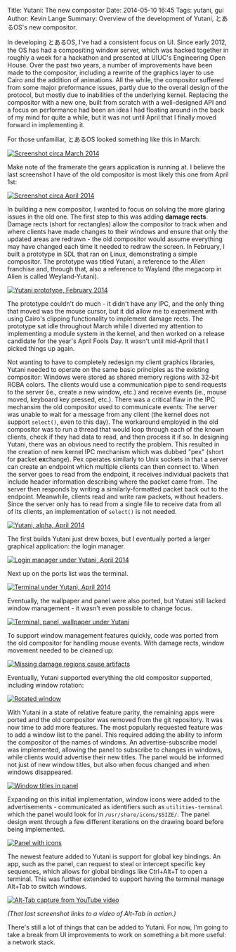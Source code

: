 Title: Yutani: The new compositor
Date: 2014-05-10 16:45
Tags: yutani, gui
Author: Kevin Lange
Summary: Overview of the development of Yutani, とあるOS's new compositor.

In developing とあるOS, I've had a consistent focus on UI. Since early 2012, the OS has had a compositing window server, which was hacked together in roughly a week for a hackathon and presented at UIUC's Engineering Open House. Over the past two years, a number of improvements have been made to the compositor, including a rewrite of the graphics layer to use Cairo and the addition of animations. All the while, the compositor suffered from some major preformance issues, partly due to the overall design of the protocol, but mostly due to inabilities of the underlying kernel. Replacing the compositor with a new one, built from scratch with a well-designed API and a focus on performance had been an idea I had floating around in the back of my mind for quite a while, but it was not until April that I finally moved forward in implementing it.

For those unfamiliar, とあるOS looked something like this in March:

[![Screenshot circa March 2014](http://i.imgur.com/CsFIScB.png)](http://i.imgur.com/CsFIScB.png)

Make note of the framerate the gears application is running at. I believe the last screenshot I have of the old compositor is most likely this one from April 1st:

[![Screenshot circa April 2014](http://i.imgur.com/JytMEaU.png)](http://i.imgur.com/JytMEaU.png)

In building a new compositor, I wanted to focus on solving the more glaring issues in the old one. The first step to this was adding **damage rects**. Damage rects (short for rectangles) allow the compositor to track when and where clients have made changes to their windows and ensure that only the updated areas are redrawn - the old compositor would assume everything may have changed each time it needed to redraw the screen. In February, I built a prototype in SDL that ran on Linux, demonstrating a simple compositor. The prototype was titled Yutani, a reference to the *Alien* franchise and, through that, also a reference to Wayland (the megacorp in Alien is called Weyland-Yutani).

[![Yutani prototype, February 2014](http://i.imgur.com/z82vPQj.png)](http://i.imgur.com/z82vPQj.png)

The prototype couldn't do much - it didn't have any IPC, and the only thing that moved was the mouse cursor, but it did allow me to experiment with using Cairo's clipping functionality to implement damage rects. The prototype sat idle throughout March while I diverted my attention to implementing a module system in the kernel, and then worked on a release candidate for the year's April Fools Day. It wasn't until mid-April that I picked things up again.

Not wanting to have to completely redesign my client graphics libraries, Yutani needed to operate on the same basic principles as the existing compositor: Windows were stored as shared memory regions with 32-bit RGBA colors. The clients would use a communication pipe to send requests to the server (ie., create a new window, etc.) and receive events (ie., mouse moved, keyboard key pressed, etc.). There was a critical flaw in the IPC mechansim the old compositor used to communicate events: The server was unable to wait for a message from any client (the kernel does not support `select()`, even to this day). The workaround employed in the old compositor was to run a thread that would loop through each of the known clients, check if they had data to read, and then process it if so. In designing Yutani, there was an obvious need to rectify the problem. This resulted in the creation of new kernel IPC mechanism which was dubbed "pex" (short for **p**acket **ex**change). Pex operates similarly to Unix sockets in that a server can create an endpoint which multiple clients can then connect to. When the server goes to read from the endpoint, it receives individual packets that include header information describing where the packet came from. The server then responds by writing a similarly-formatted packet back out to the endpoint. Meanwhile, clients read and write raw packets, without headers. Since the server only has to read from a single file to receive data from all of its clients, an implementation of `select()` is not needed.

[![Yutani, alpha, April 2014](http://i.imgur.com/cIHO3ey.png)](http://i.imgur.com/cIHO3ey.png)

The first builds Yutani just drew boxes, but I eventually ported a larger graphical application: the login manager.

[![Login manager under Yutani, April 2014](http://i.imgur.com/YVvYefW.png)](http://i.imgur.com/YVvYefW.png)

Next up on the ports list was the terminal.

[![Terminal under Yutani, April 2014](http://i.imgur.com/Koj8sHr.png)](http://i.imgur.com/Koj8sHr.png)

Eventually, the wallpaper and panel were also ported, but Yutani still lacked window management - it wasn't even possible to change focus.

[![Terminal, panel, wallpaper under Yutani](http://i.imgur.com/cRRZCre.png)](http://i.imgur.com/cRRZCre.png)

To support window management features quickly, code was ported from the old compositor for handling mouse events. With damage rects, window movement needed to be cleaned up:

[![Missing damage regions cause artifacts](http://i.imgur.com/EXVTcc7.png)](http://i.imgur.com/EXVTcc7.png)

Eventually, Yutani supported everything the old compositor supported, including window rotation:

[![Rotated window](http://i.imgur.com/8Ou9G4z.png)](http://i.imgur.com/8Ou9G4z.png)

With Yutani in a state of relative feature parity, the remaining apps were ported and the old compositor was removed from the git repository. It was now time to add more features. The most popularly requested feature was to add a window list to the panel. This required adding the ability to inform the compositor of the names of windows. An advertise-subscribe model was implemented, allowing the panel to subscribe to changes in windows, while clients would advertise their new titles. The panel would be informed not just of new window titles, but also when focus changed and when windows disappeared.

[![Window titles in panel](http://i.imgur.com/4WE8nTU.png)](http://i.imgur.com/4WE8nTU.png)

Expanding on this initial implementation, window icons were added to the advertisements - communicated as identifiers such as `utilities-terminal` which the panel would look for in `/usr/share/icons/$SIZE/`. The panel design went through a few different iterations on the drawing board before being implemented.

[![Panel with icons](http://i.imgur.com/B88hMEZ.png)](http://i.imgur.com/B88hMEZ.png)

The newest feature added to Yutani is support for global key bindings. An app, such as the panel, can request to steal or intercept specific key sequences, which allows for global bindings like Ctrl+Alt+T to open a terminal. This was further extended to support having the terminal manage Alt+Tab to switch windows.

[![Alt-Tab capture from YouTube video](http://i.imgur.com/E40lAjr.png)](https://www.youtube.com/watch?v=Ez8e1CIC1W4)

*(That last screenshot links to a video of Alt-Tab in action.)*

There's still a lot of things that can be added to Yutani. For now, I'm going to take a break from UI improvements to work on something a bit more useful: a network stack.
